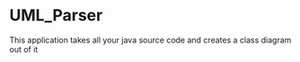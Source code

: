 # UML_Parser
This application takes all your java source code and creates a class diagram out of it
